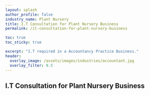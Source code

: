 ```yaml
---
layout: splash 
author_profile: false 
industry_name: Plant Nursery
title: I.T Consultation for Plant Nursery Business
permalink: /it-consultation-for-plant-nursery-business

toc: true
toc_sticky: true

excerpt: "I.T required in a Accountancy Practice Business."
header:
  overlay_image: /assets/images/industries/accountant.jpg
  overlay_filter: 0.5 
---
```


## I.T Consultation for Plant Nursery Business